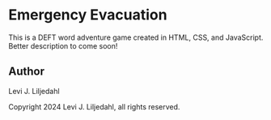 # Emergency Evacuation

This is a DEFT word adventure game created in HTML, CSS, and JavaScript. Better description to come soon!

## Author

Levi J. Liljedahl

Copyright 2024 Levi J. Liljedahl, all rights reserved.